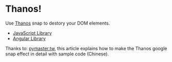 # Thanos!

Use [Thanos](https://www.google.com/search?q=Thanos) snap to destory your DOM elements.

- [JavaScript Library](./libs/thanos-snap)
- [Angular Library](./libs/ngx-thanos)

Thanks to: [pymaster.tw](https://pymaster.tw/posts/781231-weekend-long-knowledge-google-thanos-effect/?fbclid=IwAR2HAzRVm8AwIhRoE2UtHIfmUP_kc4mAurTakfytzsSVKTDZaA93lFVoscs), this article explains how to make the Thanos google snap effect in detail with sample code (Chinese).
